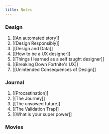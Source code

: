 ```yaml
---
title: Notes
---
```

### Design
1. [[An automated story]]
2. [[Design Responsibly]]
3. [[Design and Data]]
4. [[How to be a UX designer]]
5. [[Things I learned as a self taught designer]]
6. [[Breaking Down Fortnite's UX]]
7. [[Unintended Consequences of Design]]

### Journal
1. [[Procastination]]
2. [[The Journey]]
3. [[The unvowed future]]
4. [[The Validation Trap]]
5. [[What is your super power]]



### Movies
